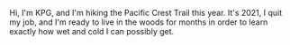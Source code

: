 Hi, I'm KPG, and I'm hiking the Pacific Crest Trail this year. It's 2021, I quit my job, and I'm ready to live in the woods for months in order to learn exactly how wet and cold I can possibly get.